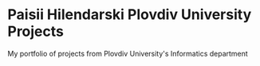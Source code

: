 # Paisii Hilendarski Plovdiv University Projects
 My portfolio of projects from Plovdiv University's Informatics department
